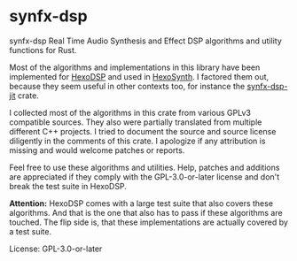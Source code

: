 # synfx-dsp

synfx-dsp Real Time Audio Synthesis and Effect DSP algorithms and utility functions for Rust.

Most of the algorithms and implementations in this library have been
implemented for [HexoDSP](https://github.com/WeirdConstructor/HexoDSP) and used
in [HexoSynth](https://github.com/WeirdConstructor/HexoSynth). I factored them out, because
they seem useful in other contexts too, for instance the [synfx-dsp-jit](https://github.com/WeirdConstructor/synfx-dsp-jit)
crate.

I collected most of the algorithms in this crate from various GPLv3 compatible
sources. They also were partially translated from multiple different C++ projects.
I tried to document the source and source license diligently in the comments of this crate.
I apologize if any attribution is missing and would welcome patches or reports.

Feel free to use these algorithms and utilities. Help, patches and additions are appreciated
if they comply with the GPL-3.0-or-later license and don't break the test suite in HexoDSP.

**Attention:** HexoDSP comes with a large test suite that also covers these algorithms. And that is the one
that also has to pass if these algorithms are touched. The flip side is, that these implementations
are actually covered by a test suite.


License: GPL-3.0-or-later

